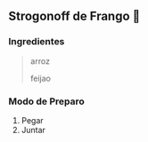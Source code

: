 ## Strogonoff de Frango :chicken:

### Ingredientes

> arroz
>
> feijao

### Modo de Preparo

1. Pegar
2. Juntar